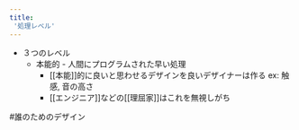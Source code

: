 ```yaml
---
title:
 '処理レベル'
---
```


- ３つのレベル
    - 本能的 - 人間にプログラムされた早い処理
        - [[本能]]的に良いと思わせるデザインを良いデザイナーは作る ex: 触感, 音の高さ
        - [[エンジニア]]などの[[理屈家]]はこれを無視しがち

#誰のためのデザイン
